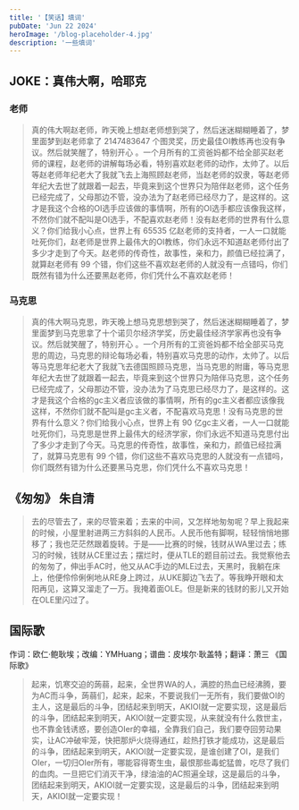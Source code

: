 ```yaml
---
title: '【笑话】填词'
pubDate: 'Jun 22 2024'
heroImage: '/blog-placeholder-4.jpg'
description: '一些填词'
---
```


## JOKE：真伟大啊，哈耶克


### 老师

> 真的伟大啊赵老师，昨天晚上想赵老师想到哭了，然后迷迷糊糊睡着了，梦里面梦到赵老师拿了 $2147483647$ 个图灵奖，历史最佳OI教练再也没有争议。然后就笑醒了，特别开心 。一个月所有的工资爸妈都不给全部买赵老师的课程，赵老师的讲解每场必看，特别喜欢赵老师的动作，太帅了。以后等赵老师年纪老大了我就飞去上海照顾赵老师，当赵老师的奴隶，等赵老师年纪大去世了就跟着一起去，毕竟来到这个世界只为陪伴赵老师，这个任务已经完成了，父母那边不管，没办法为了赵老师已经尽力了，是这样的。这才是我这个合格的OI选手应该做的事情啊，所有的OI选手都应该像我这样，不然你们就不配叫是OI选手，不配喜欢赵老师！没有赵老师的世界有什么意义？你们给我小心点，世界上有 $65535$ 亿赵老师的支持者，一人一口就能吐死你们，赵老师是世界上最伟大的OI教练，你们永远不知道赵老师付出了多少才走到了今天。赵老师的传奇性，故事性，亲和力，颜值已经拉满了，就算赵老师有 $99$ 个错，你们这些不喜欢赵老师的人就没有一点错吗，你们既然有错为什么还要黑赵老师，你们凭什么不喜欢赵老师！

### 马克思

> 真的伟大啊马克思，昨天晚上想马克思想到哭了，然后迷迷糊糊睡着了，梦里面梦到马克思拿了十个诺贝尔经济学奖，历史最佳经济学家再也没有争议。然后就笑醒了，特别开心 。一个月所有的工资爸妈都不给全部买马克思的周边，马克思的辩论每场必看，特别喜欢马克思的动作，太帅了。以后等马克思年纪老大了我就飞去德国照顾马克思，当马克思的附庸，等马克思年纪大去世了就跟着一起去，毕竟来到这个世界只为陪伴马克思，这个任务已经完成了，父母那边不管，没办法为了马克思已经尽力了，是这样的。这才是我这个合格的gc主义者应该做的事情啊，所有的gc主义者都应该像我这样，不然你们就不配叫是gc主义者，不配喜欢马克思！没有马克思的世界有什么意义？你们给我小心点，世界上有 $90$ 亿gc主义者，一人一口就能吐死你们，马克思是世界上最伟大的经济学家，你们永远不知道马克思付出了多少才走到了今天。马克思的传奇性，故事性，亲和力，颜值已经拉满了，就算马克思有 $99$ 个错，你们这些不喜欢马克思的人就没有一点错吗，你们既然有错为什么还要黑马克思，你们凭什么不喜欢马克思！

## 《匆匆》 朱自清

> 去的尽管去了，来的尽管来着；去来的中间，又怎样地匆匆呢？早上我起来的时候，小屋里射进两三方斜斜的人民币。人民币他有脚啊，轻轻悄悄地挪移了；我也茫茫然跟着旋转。于是——比赛的时候，钱财从WA里过去；练习的时候，钱财从CE里过去；摆烂时，便从TLE的题目前过去。我觉察他去的匆匆了，伸出手AC时，他又从AC手边的MLE过去，天黑时，我躺在床上，他便伶伶俐俐地从RE身上跨过，从UKE脚边飞去了。等我睁开眼和太阳再见，这算又溜走了一万。我掩着面OLE。但是新来的钱财的影儿又开始在OLE里闪过了。

## 国际歌 

作词：欧仁·鲍耿埃；改编：YMHuang；谱曲：皮埃尔·耿盖特；翻译：萧三  《国际歌》

> 起来，饥寒交迫的蒟蒻，起来，全世界WA的人，满腔的热血已经沸腾，要为AC而斗争，蒟蒻们，起来，起来，不要说我们一无所有，我们要做OI的主人，这是最后的斗争，团结起来到明天，AKIOI就一定要实现，这是最后的斗争，团结起来到明天，AKIOI就一定要实现，从来就没有什么救世主，也不靠金钱诱惑，要创造OIer的幸福，全靠我们自己，我们要夺回劳动果实，让AC冲破牢笼，快把那炉火烧得通红，趁热打铁才能成功，这是最后的斗争，团结起来到明天，AKIOI就一定要实现，是谁创建了OI，是我们OIer，一切归OIer所有，哪能容得寄生虫，最恨那些毒蛇猛兽，吃尽了我们的血肉。一旦把它们消灭干净，绿油油的AC照遍全球，这是最后的斗争，团结起来到明天，AKIOI就一定要实现，这是最后的斗争，团结起来到明天，AKIOI就一定要实现！